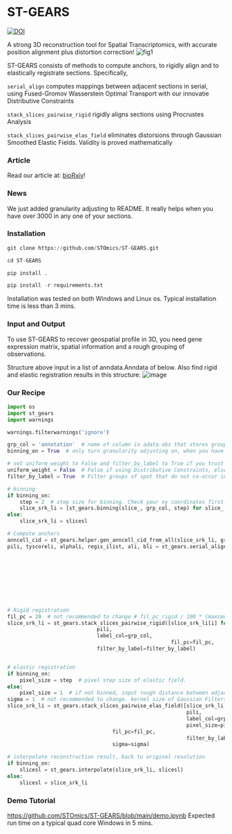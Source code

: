 # ST-GEARS
[![DOI](https://zenodo.org/badge/714884140.svg)](https://zenodo.org/doi/10.5281/zenodo.13131712)

A strong 3D reconstruction tool for Spatial Transcriptomics, with accurate position alignment plus distortion correction!
![fig1](https://github.com/STOmics/ST-GEARS/assets/96898334/6617eaaf-d6f5-4966-b7da-631d8c08e79d)

ST-GEARS consists of methods to compute anchors, to rigidly align and to elastically registrate sections. Specifically, 

`serial_align` computes mappings between adjacent sections in serial, using Fused-Gromov Wasserstein Optimal Transport with our innovatie Distributive Constraints

`stack_slices_pairwise_rigid` rigidly aligns sections using Procrustes Analysis

`stack_slices_pairwise_elas_field` eliminates distorsions through Gaussian Smoothed Elastic Fields. Validity is proved mathematically

### Article
Read our article at: [bioRxiv](https://www.biorxiv.org/content/10.1101/2023.12.09.570320v1)!

### News
We just added granularity adjusting to README. It really helps when you have over 3000 in any one of your sections.

### Installation
```python
git clone https://github.com/STOmics/ST-GEARS.git

cd ST-GEARS

pip install .

pip install -r requirements.txt
```
Installation was tested on both Windows and Linux os. Typical installation time is less than 3 mins.

### Input and Output
To use ST-GEARS to recover geospatial profile in 3D, you need gene expression matrix, spatial information and a rough grouping of observations. 

Structure above input in a list of anndata.Anndata of below. Also find rigid and elastic registration results in this structure:
![image](https://github.com/user-attachments/assets/861a99d7-004b-42d4-9689-6289c0328a9a)


### Our Recipe
```python
import os
import st_gears
import warnings

warnings.filterwarnings('ignore')

grp_col = 'annotation'  # name of column in adata.obs that stores grouping information, either cluster or annotation information
binning_on = True  # only turn granularity adjusting on, when you have over 3000 spots in any one of the sections.

# set uniform_weight to False and filter_by_label to True if you trust in your groupping result, and sections are not too far from each other. Otherwise set uniform_weight to True and filter_by_label to False.
uniform_weight = False  # False if using Distributive Constraints, else True
filter_by_label = True  # Filter groups of spot that do not co-occur in two sections when computing anchors

# binning
if binning_on:
    step = 2  # step size for binning. Check your xy coordinates first. For example, when adjacent spots roughly sits 10 away from each other, setting step to 20 would decrease spots for 4 times in binning result. Remain roughly at least 200 spots in each section after binning.
    slice_srk_li = [st_gears.binning(slice_, grp_col, step) for slice_ in slicesl]  # 'slice_srk_li' means 'shrinked slice list'
else:
    slice_srk_li = slicesl

# Compute anchors
anncell_cid = st_gears.helper.gen_anncell_cid_from_all(slice_srk_li, grp_col)
pili, tyscoreli, alphali, regis_ilist, ali, bli = st_gears.serial_align(slice_srk_li, anncell_cid, label_col=grp_col,
                                                                        start_i=0, end_i=len(slicesl)-1,  # index of start and end section from slicesl to be aligned
                                                                        tune_alpha_li=[0.8, 0.2, 0.05, 0.013],  # regularization factor list, recommend to fill values exponentially change among 0 and 1. Longer list indicates finer tuning resolution
                                                                        numItermax=200,  # max number of iteration during optimization
                                                                        dissimilarity_val='kl', dissimilarity_weight_val='kl',
                                                                        uniform_weight=uniform_weight, map_method_dis2wei='logistic',
                                                                        filter_by_label=filter_by_label,
                                                                        use_gpu=False, verbose=True)  # show each iteration or not


# Rigid registration
fil_pc = 20  # not recommended to change # fil_pc_rigid / 100 * (maximum_probability - minimum_probability) + minimum_probability is set as theshhold to filter anchors
slice_srk_li = st_gears.stack_slices_pairwise_rigid([slice_srk_li[i] for i in regis_ilist],
						     pili,
						     label_col=grp_col,
                                                     fil_pc=fil_pc,
						     filter_by_label=filter_by_label)


# elastic registration
if binning_on:
    pixel_size = step  # pixel step size of elastic field. 
else:
    pixel_size = 1  # if not binned, input rough distance between adjacent spots on each section. 
sigma = 1  # not recommended to change. kernel size of Gaussian Filters, with a higher value indicating a smoother elastic field
slice_srk_li = st_gears.stack_slices_pairwise_elas_field([slice_srk_li[i] for i in regis_ilist],
                                                          pili,
                                                          label_col=grp_col,
                                                          pixel_size=pixel_size,
						          fil_pc=fil_pc,
                                                          filter_by_label=filter_by_label,
						          sigma=sigma)

# interpolate reconstruction result, back to original resolution
if binning_on:
    slicesl = st_gears.interpolate(slice_srk_li, slicesl)
else:
    slicesl = slice_srk_li
```

### Demo Tutorial
https://github.com/STOmics/ST-GEARS/blob/main/demo.ipynb
Expected run time on a typical quad core Windows in 5 mins.
